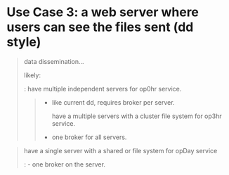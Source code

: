 Use Case 3: a web server where users can see the files sent (dd style)
======================================================================

> data dissemination...
>
> likely:
>
> :   have multiple independent servers for op0hr service.
>
> > -   like current dd, requires broker per server.
> >
> >     have a multiple servers with a cluster file system for op3hr
> >     service.
> >
> > -   one broker for all servers.

> have a single server with a shared or file system for opDay service
>
> :   -   one broker on the server.
